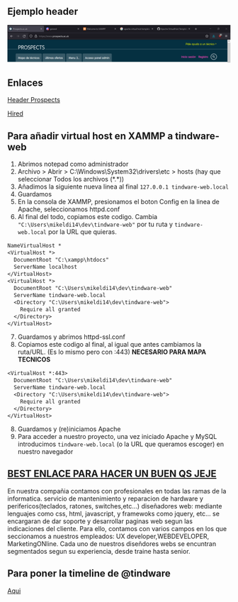 ## Ejemplo header
![Ejemplo header](https://github.com/9c23a5/tindware-web/blob/main/ejemplo_header.png?raw=true)
## Enlaces
[Header Prospects](https://www.prospects.ac.uk/)

[Hired](https://hired.com/)

## Para añadir virtual host en XAMMP a tindware-web
1. Abrimos notepad como administrador
2. Archivo > Abrir > C:\Windows\System32\drivers\etc > hosts (hay que seleccionar Todos los archivos (\*.\*))
3. Añadimos la siguiente nueva linea al final ``127.0.0.1 tindware-web.local``
4. Guardamos
5. En la consola de XAMMP, presionamos el boton Config en la linea de Apache, seleccionamos httpd.conf
6. Al final del todo, copiamos este codigo. Cambia ``"C:\Users\mikeldi14\dev\tindware-web"`` por tu ruta y ``tindware-web.local`` por la URL que quieras.
```
NameVirtualHost *
<VirtualHost *>
  DocumentRoot "C:\xampp\htdocs"
  ServerName localhost
</VirtualHost>
<VirtualHost *>
  DocumentRoot "C:\Users\mikeldi14\dev\tindware-web"
  ServerName tindware-web.local
  <Directory "C:\Users\mikeldi14\dev\tindware-web">
    Require all granted
  </Directory>
</VirtualHost>
```
7. Guardamos y abrimos httpd-ssl.conf
8. Copiamos este codigo al final, al igual que antes cambiamos la ruta/URL. (Es lo mismo pero con :443) **NECESARIO PARA MAPA TECNICOS**
```
<VirtualHost *:443>
  DocumentRoot "C:\Users\mikeldi14\dev\tindware-web"
  ServerName tindware-web.local
  <Directory "C:\Users\mikeldi14\dev\tindware-web">
    Require all granted
  </Directory>
</VirtualHost>
```
8. Guardamos y (re)iniciamos Apache
9. Para acceder a nuestro proyecto, una vez iniciado Apache y MySQL introducimos ``tindware-web.local`` (o la URL que queramos escoger) en nuestro navegador

## [BEST ENLACE PARA HACER UN BUEN QS JEJE](https://linkiafp.es/blog/profesiones-informatica/)

En nuestra compañia contamos con profesionales en todas las ramas de la informatica.
servicio de mantenimiento y reparacion de hardware y perifericos(teclados, ratones, switches,etc...)
diseñadores web: mediante lenguajes como css, html, javascript, y framewoks como jquery, etc... se encargaran de dar soporte y desarrollar paginas web segun las indicaciones del cliente.
Para ello, contamos con varios campos en los que seccionamos a nuestros empleados: UX developer,WEBDEVELOPER, MarketingONline. Cada uno de nuestros diseñdores webs
se encuntran segmentados segun su experiencia, desde traine hasta senior.

## Para poner la timeline de @tindware
[Aqui](https://publish.twitter.com/?query=twitter.com%2Ftindware&widget=Timeline)
